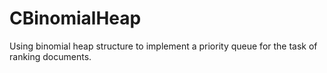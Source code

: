 # CBinomialHeap
Using binomial heap structure to implement a priority queue for the task of ranking documents.
